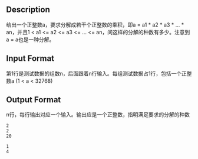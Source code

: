 ## Description

<p>给出一个正整数a，要求分解成若干个正整数的乘积，即a = a1 * a2 * a3 * ... * an，并且1 &lt; a1 &lt;= a2 &lt;= a3 &lt;= ... &lt;= an，问这样的分解的种数有多少。注意到a = a也是一种分解。<br /></p>

## Input Format

<p>第1行是测试数据的组数n，后面跟着n行输入。每组测试数据占1行，包括一个正整数a (1 &lt; a &lt; 32768)<br /></p>

## Output Format

<p>n行，每行输出对应一个输入。输出应是一个正整数，指明满足要求的分解的种数<br /></p>

```input1
2
2
20
```
```output1
1
4
```